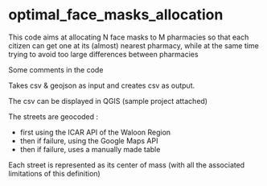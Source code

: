 # optimal_face_masks_allocation
This code aims at allocating N face masks to M pharmacies so that each citizen can get one at its (almost) nearest pharmacy, while at the same time trying to avoid too large differences between pharmacies

Some comments in the code

Takes csv & geojson as input and creates csv as output.

The csv can be displayed in QGIS (sample project attached)

The streets are geocoded :  
 - first using the ICAR API of the Waloon Region
 - then if failure, using the Google Maps API
 - then if failure, uses a manually made table
 
Each street is represented as its center of mass (with all the associated limitations of this definition)
